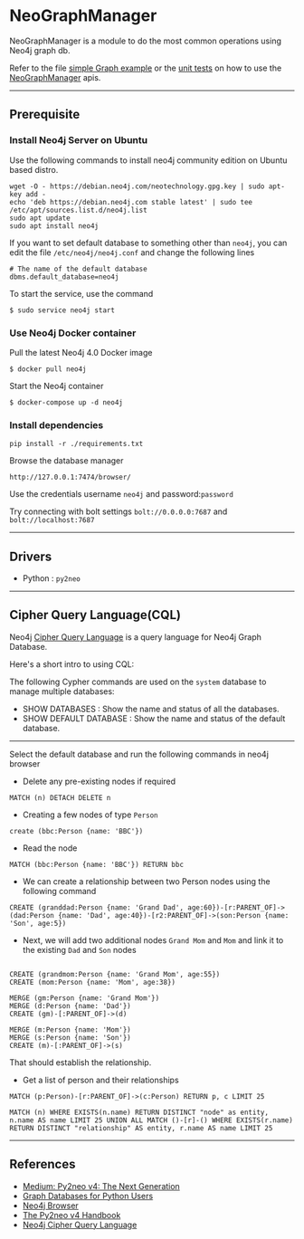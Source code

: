 # NeoGraphManager

NeoGraphManager is a module to do the most common operations using Neo4j graph db.

Refer to the file [simple Graph example](simpleGraph.py) or the [unit tests](neoGraphManager/neoGraphManagerTests.py) on how to use the [NeoGraphManager](neoGraphManager/neoGraphManager.py) apis.

-------------------------------------------------------------------------------

## Prerequisite

### Install Neo4j Server on Ubuntu

Use the following commands to install neo4j community edition on Ubuntu based distro.
```
wget -O - https://debian.neo4j.com/neotechnology.gpg.key | sudo apt-key add -
echo 'deb https://debian.neo4j.com stable latest' | sudo tee /etc/apt/sources.list.d/neo4j.list
sudo apt update
sudo apt install neo4j
```

If you want to set default database to something other than `neo4j`, you can edit the file `/etc/neo4j/neo4j.conf` and change the following lines
```
# The name of the default database
dbms.default_database=neo4j
```

To start the service, use the command
```
$ sudo service neo4j start
```

### Use Neo4j Docker container
Pull the latest Neo4j 4.0 Docker image
```
$ docker pull neo4j 
```

Start the Neo4j container
```
$ docker-compose up -d neo4j
```

### Install dependencies
```
pip install -r ./requirements.txt
```

Browse the database manager
```
http://127.0.0.1:7474/browser/
```
Use the credentials username `neo4j` and password:`password`

Try connecting with bolt settings `bolt://0.0.0.0:7687` and `bolt://localhost:7687`

-------------------------------------------------------------------------------
## Drivers

* Python : `py2neo`

-------------------------------------------------------------------------------
## Cipher Query Language(CQL)

Neo4j [Cipher Query Language](https://neo4j.com/developer/cypher-query-language/) is a query language for Neo4j Graph Database.

Here's a short intro to using CQL:

The following Cypher commands are used on the `system` database to manage multiple databases:

* SHOW DATABASES              : Show the name and status of all the databases.
* SHOW DEFAULT DATABASE       : Show the name and status of the default database.

-------------
Select the default database and run the following commands in neo4j browser

* Delete any pre-existing nodes if required
```cypher
MATCH (n) DETACH DELETE n
```

* Creating a few nodes of type `Person`
```cypher
create (bbc:Person {name: 'BBC'})
```

* Read the node
```cypher
MATCH (bbc:Person {name: 'BBC'}) RETURN bbc
```

* We can create a relationship between two Person nodes using the following command
```cypher
CREATE (granddad:Person {name: 'Grand Dad', age:60})-[r:PARENT_OF]->(dad:Person {name: 'Dad', age:40})-[r2:PARENT_OF]->(son:Person {name: 'Son', age:5})
```

* Next, we will add two additional nodes `Grand Mom` and `Mom` and link it to the existing `Dad` and `Son` nodes

```cypher

CREATE (grandmom:Person {name: 'Grand Mom', age:55})
CREATE (mom:Person {name: 'Mom', age:38})

MERGE (gm:Person {name: 'Grand Mom'})
MERGE (d:Person {name: 'Dad'})
CREATE (gm)-[:PARENT_OF]->(d)

MERGE (m:Person {name: 'Mom'})
MERGE (s:Person {name: 'Son'})
CREATE (m)-[:PARENT_OF]->(s)
```
That should establish the relationship.

* Get a list of person and their relationships
```cypher
MATCH (p:Person)-[r:PARENT_OF]->(c:Person) RETURN p, c LIMIT 25
```

```cypher
MATCH (n) WHERE EXISTS(n.name) RETURN DISTINCT "node" as entity, n.name AS name LIMIT 25 UNION ALL MATCH ()-[r]-() WHERE EXISTS(r.name) RETURN DISTINCT "relationship" AS entity, r.name AS name LIMIT 25
```

-------------------------------------------------------------------------------
## References

* [Medium: Py2neo v4: The Next Generation](https://medium.com/neo4j/py2neo-v4-2bedc8afef2)
* [Graph Databases for Python Users](https://youtu.be/3JMhX1sT98U)
* [Neo4j Browser](https://neo4j.com/developer/neo4j-browser/)
* [The Py2neo v4 Handbook](https://py2neo.org/v4/index.html)
* [Neo4j Cipher Query Language](https://neo4j.com/developer/cypher-query-language/)